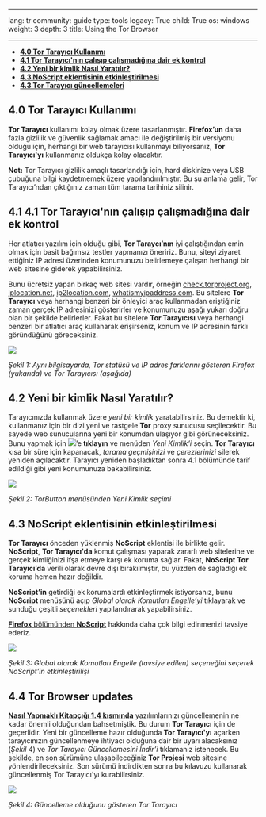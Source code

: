 

---

lang: tr
community: guide
type: tools
legacy: True
child: True
os: windows
weight: 3
depth: 3
title: Using the Tor Browser

---

- [**4.0 Tor Tarayıcı Kullanımı**](#4.0)
- [**4.1 Tor Tarayıcı'nın çalışıp çalışmadığına dair ek kontrol**](#4.1)
- [**4.2 Yeni bir kimlik Nasıl Yaratılır?**](#4.2)
- [**4.3 NoScript eklentisinin etkinleştirilmesi**](#4.3)
- [**4.3 Tor Tarayıcı güncellemeleri**](#4.3)


<a name="4.0"></a>
## 4.0 Tor Tarayıcı Kullanımı ##

**Tor Tarayıcı** kullanımı kolay olmak üzere tasarlanmıştır. **Firefox’un** daha fazla gizlilik ve güvenlik sağlamak amacı ile değiştirilmiş bir versiyonu olduğu için, herhangi bir web tarayıcısı kullanmayı biliyorsanız, **Tor Tarayıcı'yı** kullanmanız oldukça kolay olacaktır. 

**Not:** Tor Tarayıcı gizlilik amaçlı tasarlandığı için, hard diskinize veya USB çubuğuna bilgi kaydetmemek üzere yapılandırılmıştır. Bu şu anlama gelir, Tor Tarayıcı’ndan çıktığınız zaman tüm tarama tarihiniz silinir. 

<a name="4.1"></a>
## 4.1 4.1 Tor Tarayıcı'nın çalışıp çalışmadığına dair ek kontrol ##

Her atlatıcı yazılım için olduğu gibi, **Tor Taraycı’nın** iyi çalıştığından emin olmak için basit bağımsız testler yapmanızı öneririz. Bunu, siteyi ziyaret ettiğiniz IP adresi üzerinden konumunuzu belirlemeye çalışan herhangi bir web sitesine giderek yapabilirsiniz. 

Bunu ücretsiz yapan birkaç web sitesi vardır, örneğin [check.torproject.org](https://check.torproject.org), [iplocation.net](http://www.iplocation.net/), [ip2location.com](http://www.ip2location.com/), [whatismyipaddress.com](http://whatismyipaddress.com/). Bu sitelere **Tor Tarayıcı** veya herhangi benzeri bir önleyici araç kullanmadan eriştiğiniz zaman gerçek IP adresinizi gösterirler ve konumunuzu aşağı yukarı doğru olan bir şekilde belirlerler. Fakat bu sitelere **Tor Tarayıcısı** veya herhangi benzeri bir atlatıcı araç kullanarak erişirseniz, konum ve IP adresinin farklı göründüğünü göreceksiniz. 

![](/sbox/screen/tor-tr/031.png)

*Şekil 1: Aynı bilgisayarda, Tor statüsü ve IP adres farklarını gösteren Firefox (yukarıda) ve Tor Tarayıcısı (aşağıda)*

<a name="4.2"></a>
## 4.2 Yeni bir kimlik Nasıl Yaratılır? ##

Tarayıcınızda kullanmak üzere *yeni bir kimlik* yaratabilirsiniz. Bu demektir ki, kullanmanız için bir dizi yeni ve rastgele **Tor** proxy sunucusu seçilecektir. Bu sayede web sunucularına yeni bir konumdan ulaşıyor gibi görüneceksiniz. Bunu yapmak için ![](/sbox/screen/tor-tr/022.png)’e **tıklayın** ve menüden *Yeni Kimlik’i* seçin. **Tor Tarayıcı** kısa bir süre için kapanacak, *tarama geçmişinizi* ve *çerezlerinizi* silerek yeniden açılacaktır. Tarayıcı yeniden başladıktan sonra 4.1 bölümünde tarif edildiği gibi yeni konumunuza bakabilirsiniz. 

![](/sbox/screen/tor-tr/032.png)

*Şekil 2: TorButton menüsünden Yeni Kimlik seçimi*

<a name="4.3"></a>
## 4.3 NoScript eklentisinin etkinleştirilmesi ##

**Tor Tarayıcı** önceden yüklenmiş **NoScript** eklentisi ile birlikte gelir. **NoScript**, **Tor Tarayıcı'da** komut çalışması yaparak zararlı web sitelerine ve gerçek kimliğinizi ifşa etmeye karşı ek koruma sağlar. Fakat, **NoScript** **Tor Tarayıcı’da** verili olarak devre dışı bırakılmıştır, bu yüzden de sağladığı ek koruma hemen hazır değildir. 

**NoScript’in** getirdiği ek korumalardı etkinleştirmek istiyorsanız, bunu **NoScript** menüsünü açıp *Global olarak Komutları Engelle’yi* tıklayarak ve sunduğu çeşitli *seçenekleri* yapılandırarak yapabilirsiniz. 

[**Firefox** bölümünden **NoScript**](/tr/firefox_noscript) hakkında daha çok bilgi edinmenizi tavsiye ederiz.

![](/sbox/screen/tor-tr/033.png)

*Şekil 3: Global olarak Komutları Engelle (tavsiye edilen) seçeneğini seçerek NoScript’in etkinleştirilişi*

<a name="4.4"></a>
## 4.4 Tor Browser updates ##

[**Nasıl Yapmaklı Kitapçığı 1.4 kısmında**](/tr/chapter_1_4) yazılımlarınızı güncellemenin ne kadar önemli olduğundan bahsetmiştik. Bu durum **Tor Tarayıcı** için de geçerlidir. Yeni bir güncelleme hazır olduğunda **Tor Tarayıcı'yı** açarken tarayıcınızın güncellenmeye ihtiyacı olduğuna dair bir uyarı alacaksınız (*Şekil 4*) ve *Tor Tarayıcı Güncellemesini İndir’i* tıklamanız istenecek. Bu şekilde, en son sürümüne ulaşabileceğiniz **Tor Projesi** web sitesine yönlendirileceksiniz. Son sürümü indirdikten sonra bu kılavuzu kullanarak güncellenmiş Tor Tarayıcı'yı kurabilirsiniz. 

![](/sbox/screen/tor-tr/034.png)

*Şekil 4: Güncelleme olduğunu gösteren Tor Tarayıcı*

